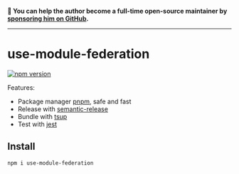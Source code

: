 **💛 You can help the author become a full-time open-source maintainer by [sponsoring him on GitHub](https://github.com/sponsors/egoist).**

---

# use-module-federation

[![npm version](https://badgen.net/npm/v/use-module-federation)](https://npm.im/use-module-federation)

Features:

- Package manager [pnpm](https://pnpm.js.org/), safe and fast
- Release with [semantic-release](https://npm.im/semantic-release)
- Bundle with [tsup](https://github.com/egoist/tsup)
- Test with [jest](https://jestjs.io/)

## Install

```bash
npm i use-module-federation
```

